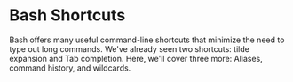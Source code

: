 # Bash Shortcuts

Bash offers many useful command-line shortcuts that minimize the need to type out long commands. We've already seen two shortcuts: tilde expansion and Tab completion. Here, we'll cover three more: Aliases, command history, and wildcards.&#x20;
